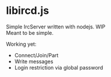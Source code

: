 # libircd.js
Simple IrcServer written with nodejs. WIP<br/>
Meant to be simple.

Working yet:
* Connect/Join/Part
* Write messages
* Login restriction via global password
